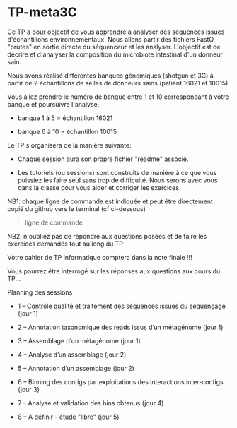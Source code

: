 # TP-meta3C

Ce TP a pour objectif de vous apprendre à analyser des séquences issues d'échantillons environnementaux. 
Nous allons partir des fichiers FastQ "brutes" en sortie directe du séquenceur et les analyser.
L'objectif est de décrire et d'analyser la composition du microbiote intestinal d'un donneur sain.

Nous avons réalisé différentes banques génomiques (shotgun et 3C) à partir de 2 échantillons de selles de donneurs sains (patient 16021 et 10015).

Vous allez prendre le numéro de banque entre 1 et 10 correspondant à votre banque et poursuivre l'analyse.

- banque 1 à 5 = échantillon 16021

- banque 6 à 10 = échantillon 10015

Le TP s'organisera de la manière suivante:

- Chaque session aura son propre fichier "readme" associé.

- Les tutoriels (ou sessions) sont construits de manière à ce que vous puissiez les faire seul sans trop de difficulté. Nous serons avec vous dans la classe pour vous aider et corriger les exercices.

NB1: chaque ligne de commande est indiquée et peut être directement copié du github vers le terminal (cf ci-dessous)

> ligne de commande

NB2: n'oubliez pas de répondre aux questions posées et de faire les exercices demandés tout au long du TP 

Votre cahier de TP informatique comptera dans la note finale !!!

Vous pourrez être interrogé sur les réponses aux questions aux cours du TP...

Planning des sessions 

-	1 – Contrôle qualité et traitement des séquences issues du séquençage (jour 1)

-	2 – Annotation taxonomique des reads issus d’un métagénome (jour 1)

-	3 – Assemblage d’un métagénome (jour 1)

-	4 – Analyse d’un assemblage (jour 2)

-	5 – Annotation d’un assemblage (jour 2)

-	6 – Binning des contigs par exploitations des interactions inter-contigs (jour 3)

-	7 – Analyse et validation des bins obtenus (jour 4)

-	8 – A définir - étude "libre" (jour 5)
